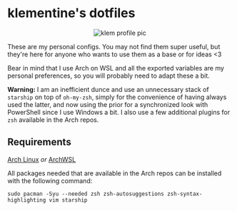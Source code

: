 # klementine's dotfiles

<center>
<img src="https://i.imgur.com/8ftn63a.png" alt="klem profile pic">
</center>

These are my personal configs. You may not find them super useful, but they're here for anyone who wants to use them as a base or for ideas <3

Bear in mind that I use Arch on WSL and all the exported variables are my personal preferences, so you will probably need to adapt these a bit.

**Warning:** I am an inefficient dunce and use an unnecessary stack of `starship` on top of `oh-my-zsh`, simply for the convenience of having always used the latter, and now using the prior for a synchronized look with PowerShell since I use Windows a bit. I also use a few additional plugins for `zsh` available in the Arch repos.

## Requirements

[Arch Linux](https://wiki.archlinux.org/title/Installation_guide) *or* [ArchWSL](https://wsldl-pg.github.io/ArchW-docs/How-to-Setup/)

All packages needed that are available in the Arch repos can be installed with the following command:

`sudo pacman -Syu --needed zsh zsh-autosuggestions zsh-syntax-highlighting vim starship`
